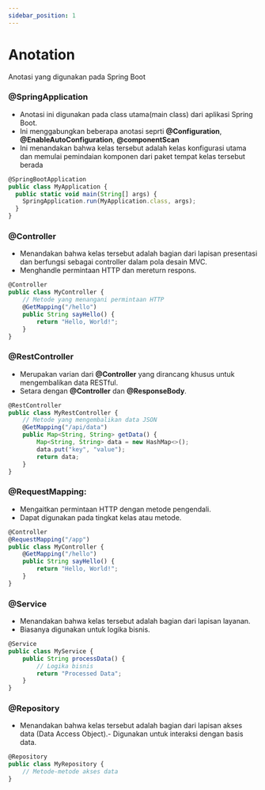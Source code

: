 ```yaml
---
sidebar_position: 1
---
```


# Anotation

Anotasi yang digunakan pada Spring Boot

### @SpringApplication

- Anotasi ini digunakan pada class utama(main class) dari aplikasi Spring Boot.
- Ini menggabungkan beberapa anotasi seprti **@Configuration**, **@EnableAutoConfiguration**, **@componentScan**
- Ini menandakan bahwa kelas tersebut adalah kelas konfigurasi utama dan memulai pemindaian komponen dari paket tempat kelas tersebut berada

```jsx
@SpringBootApplication
public class MyApplication {
  public static void main(String[] args) {
    SpringApplication.run(MyApplication.class, args);
  }
}
```

### @Controller

- Menandakan bahwa kelas tersebut adalah bagian dari lapisan presentasi dan berfungsi sebagai controller dalam pola desain MVC.
- Menghandle permintaan HTTP dan mereturn respons.

```jsx
@Controller
public class MyController {
    // Metode yang menangani permintaan HTTP
    @GetMapping("/hello")
    public String sayHello() {
        return "Hello, World!";
    }
}
```

### @RestController

- Merupakan varian dari **@Controller** yang dirancang khusus untuk mengembalikan data RESTful.
- Setara dengan **@Controller** dan **@ResponseBody**.

```jsx
@RestController
public class MyRestController {
    // Metode yang mengembalikan data JSON
    @GetMapping("/api/data")
    public Map<String, String> getData() {
        Map<String, String> data = new HashMap<>();
        data.put("key", "value");
        return data;
    }
}
```

### @RequestMapping:

- Mengaitkan permintaan HTTP dengan metode pengendali.
- Dapat digunakan pada tingkat kelas atau metode.

```jsx
@Controller
@RequestMapping("/app")
public class MyController {
    @GetMapping("/hello")
    public String sayHello() {
        return "Hello, World!";
    }
}

```

### @Service

- Menandakan bahwa kelas tersebut adalah bagian dari lapisan layanan.
- Biasanya digunakan untuk logika bisnis.

```jsx
@Service
public class MyService {
    public String processData() {
        // Logika bisnis
        return "Processed Data";
    }
}
```

### @Repository

- Menandakan bahwa kelas tersebut adalah bagian dari lapisan akses data (Data Access Object).- Digunakan untuk interaksi dengan basis data.

```jsx
@Repository
public class MyRepository {
    // Metode-metode akses data
}


```

